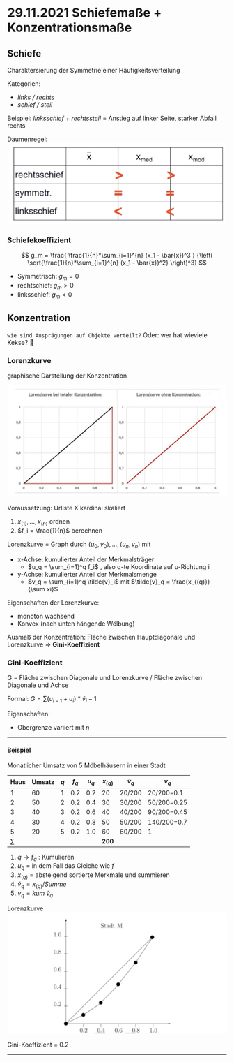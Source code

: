 # 29.11.2021 Schiefemaße + Konzentrationsmaße



## Schiefe

Charaktersierung der Symmetrie einer Häufigkeitsverteilung

Kategorien: 

- *links / rechts*
- *schief / steil*

Beispiel: *linksschief + rechtssteil* = Anstieg auf linker Seite, starker Abfall rechts

Daumenregel: ![21-11-29_12-07](../images/21-11-29_12-07.jpg)



### Schiefekoeffizient

$$
g_m = \frac{
\frac{1}{n}*\sum_{i=1}^{n} (x_1 - \bar{x})^3
}
{\left(
\sqrt{\frac{1}{n}*\sum_{i=1}^{n} (x_1 - \bar{x})^2}
\right)^3}
$$

- Symmetrisch: $g_m = 0$
- rechtschief: $g_m > 0$
- linksschief: $g_m < 0$ 



## Konzentration

`wie sind Ausprägungen auf Objekte verteilt?` Oder: wer hat wieviele Kekse? :cookie:

### Lorenzkurve

graphische Darstellung der Konzentration

![21-11-29_12-46](../images/21-11-29_12-46.jpg)

Voraussetzung: Urliste X kardinal skaliert

1. $x_{(1)},...,x_{(n)}$ ordnen
2. $f_i = \frac{1}{n}$ berechnen

Lorenzkurve = Graph durch $(u_0,v_0),...,(u_n,v_n)$ mit

- x-Achse: kumulierter Anteil der Merkmalsträger 
    - $u_q = \sum_{i=1}^q f_i$  , also q-te Koordinate auf u-Richtung i
- y-Achse: kumulierter Anteil der Merkmalsmenge
    - $v_q =  \sum_{i=1}^q \tilde{v}_i$ mit $\tilde{v}_q = \frac{x_{(q)}}{\sum xi}$

Eigenschaften der Lorenzkurve:

- monoton wachsend
- Konvex (nach unten hängende Wölbung)


Ausmaß der Konzentration: Fläche zwischen Hauptdiagonale und Lorenzkurve => **Gini-Koeffizient**

### Gini-Koeffizient

G = Fläche zwischen Diagonale und Lorenzkurve / Fläche zwischen Diagonale und Achse

Formal: $G = \sum(u_{i-1}+u_i) * \tilde{v}_i - 1$

Eigenschaften:

- Obergrenze variiert mit *n*

---

#### Beispiel

Monatlicher Umsatz von 5 Möbelhäusern in einer Stadt

| Haus   | Umsatz | $q$  | $f_q$ | $u_q$ | $x_{(q)}$ | $\tilde{v}_q$ | $v_q$       |
| ------ | ------ | ---- | ----- | ----- | --------- | ------------- | ----------- |
| 1      | 60     | 1    | 0.2   | 0.2   | 20        | 20/200        | 20/200=0.1  |
| 2      | 50     | 2    | 0.2   | 0.4   | 30        | 30/200        | 50/200=0.25 |
| 3      | 40     | 3    | 0.2   | 0.6   | 40        | 40/200        | 90/200=0.45 |
| 4      | 30     | 4    | 0.2   | 0.8   | 50        | 50/200        | 140/200=0.7 |
| 5      | 20     | 5    | 0.2   | 1.0   | 60        | 60/200        | 1           |
| $\sum$ |        |      |       |       | **200**   |               |             |

1. $q \to f_q$ : Kumulieren
2. $u_{q}$ = in dem Fall das Gleiche wie *f*
3. $x_{(q)}$ = absteigend sortierte Merkmale und summieren
4. $\tilde{v}_q = x_{(q)} / Summe$
5. $v_q = kum \ \tilde{v}_q$

Lorenzkurve![2021-11-29](../images/2021-11-29.jpg)

Gini-Koeffizient = 0.2

---


